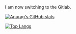 I am now switching to the Gitlab.

[![Anurag's GitHub stats](https://github-readme-stats.vercel.app/api?username=Minep&show_icons=true&theme=vue)](https://github.com/anuraghazra/github-readme-stats)

[![Top Langs](https://github-readme-stats.vercel.app/api/top-langs/?username=Minep)](https://github.com/anuraghazra/github-readme-stats)
